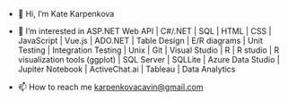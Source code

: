 - 👋 Hi, I’m Kate Karpenkova
- 👀 I’m interested in ASP.NET Web API  |  C#/.NET  |  SQL  |  HTML  |  CSS  |  JavaScript  |  Vue.js  |  ADO.NET  |  Table Design  |  E/R diagrams  |  Unit Testing  |  Integration Testing  |  Unix  |  Git  |  Visual Studio  |  R  |  R studio  |  R visualization tools (ggplot)  |  SQL Server  |  SQLLite  |  Azure Data Studio  |  Jupiter Notebook  |  ActiveChat.ai  |  Tableau  |  Data Analytics

- 📫 How to reach me karpenkovacavin@gmail.com

<!---
katintalk/katintalk is a ✨ special ✨ repository because its `README.md` (this file) appears on your GitHub profile.
You can click the Preview link to take a look at your changes.
--->
